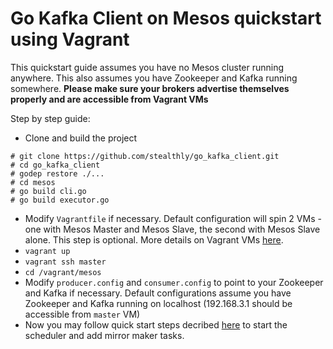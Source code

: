 Go Kafka Client on Mesos quickstart using Vagrant
================================================

This quickstart guide assumes you have no Mesos cluster running anywhere. This also assumes you have Zookeeper and Kafka running somewhere. **Please make sure your brokers advertise themselves properly and are accessible from Vagrant VMs**

Step by step guide:

* Clone and build the project

```
# git clone https://github.com/stealthly/go_kafka_client.git
# cd go_kafka_client
# godep restore ./...
# cd mesos
# go build cli.go
# go build executor.go
```

* Modify `Vagrantfile` if necessary. Default configuration will spin 2 VMs - one with Mesos Master and Mesos Slave, the second with Mesos Slave alone. This step is optional. More details on Vagrant VMs [here](https://github.com/stealthly/go_kafka_client/tree/mesos-framework/mesos/vagrant).
* ```vagrant up```
* ```vagrant ssh master```
* ```cd /vagrant/mesos```
* Modify `producer.config` and `consumer.config` to point to your Zookeeper and Kafka if necessary. Default configurations assume you have Zookeeper and Kafka running on localhost (192.168.3.1 should be accessible from `master` VM)
* Now you may follow quick start steps decribed [here](https://github.com/stealthly/go_kafka_client/tree/mesos-framework/mesos#quick-start) to start the scheduler and add mirror maker tasks.